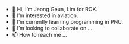 - 👋 Hi, I’m Jeong Geun, Lim for ROK.
- 👀 I’m interested in aviation.
- 🌱 I’m currently learning programming in PNU.
- 💞️ I’m looking to collaborate on ...
- 📫 How to reach me ...

<!---
인생은 패패승승승
--->
